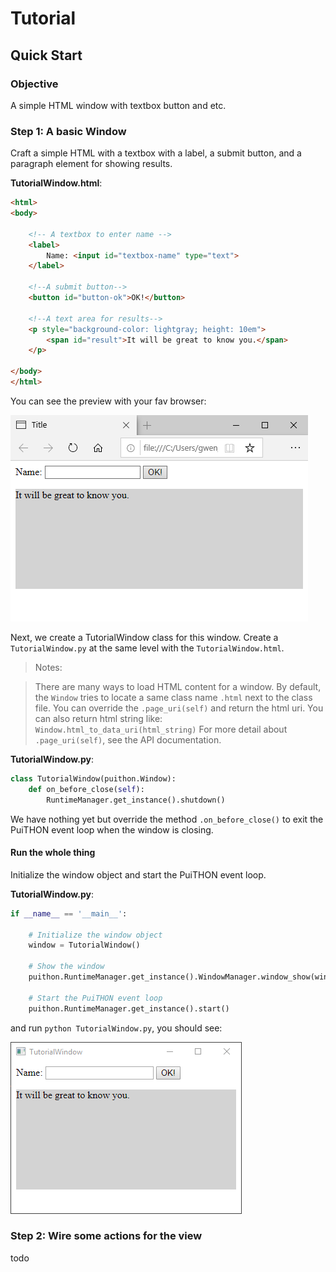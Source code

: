 # Tutorial

## Quick Start

### Objective

A simple HTML window with textbox button and etc.

### Step 1: A basic Window

Craft a simple HTML with a textbox with a label, a submit button, and a paragraph element for showing results.

**TutorialWindow.html**:

```html
<html>
<body>

    <!-- A textbox to enter name -->
    <label>
        Name: <input id="textbox-name" type="text">
    </label>
    
    <!--A submit button-->
    <button id="button-ok">OK!</button>

    <!--A text area for results-->
    <p style="background-color: lightgray; height: 10em">
        <span id="result">It will be great to know you.</span>
    </p>
    
</body>
</html>
```

You can see the preview with your fav browser:

![](image/ApplicationFrameHost_ciJ5GEPdF4.png)

Next, we create a TutorialWindow class for this window. Create a `TutorialWindow.py` at the same level with 
the `TutorialWindow.html`.

> Notes:

> There are many ways to load HTML content for a window. By default, the `Window` tries to 
> locate a same class name `.html` next to the class file. You can override the `.page_uri(self)` 
> and return the html uri. You can also return html string like: `Window.html_to_data_uri(html_string)` 
> For more detail about `.page_uri(self)`, see the API documentation. 

**TutorialWindow.py**:

```python
class TutorialWindow(puithon.Window):
    def on_before_close(self):
        RuntimeManager.get_instance().shutdown()
```

We have nothing yet but override the method `.on_before_close()` to exit the PuiTHON event loop when the window 
is closing.

#### Run the whole thing

Initialize the window object and start the PuiTHON event loop.

**TutorialWindow.py**:

```python
if __name__ == '__main__':

    # Initialize the window object
    window = TutorialWindow()
    
    # Show the window
    puithon.RuntimeManager.get_instance().WindowManager.window_show(window)
    
    # Start the PuiTHON event loop
    puithon.RuntimeManager.get_instance().start()
```

and run `python TutorialWindow.py`, you should see:

![](image/python_S1hrhBLnWF.png)

### Step 2: Wire some actions for the view

todo
